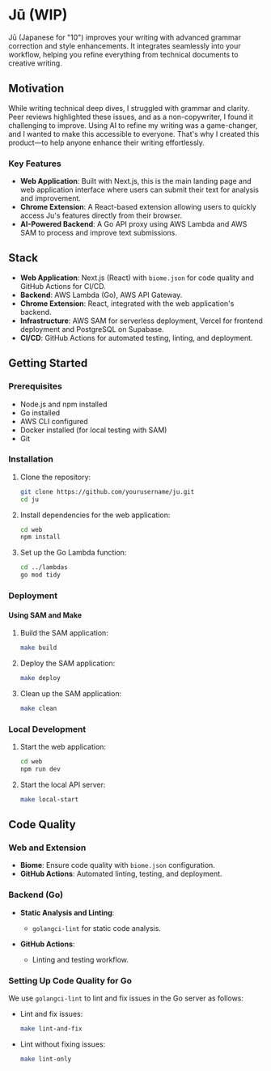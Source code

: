 # Jū (WIP)

Jū (Japanese for "10") improves your writing with advanced grammar correction and style enhancements. It integrates seamlessly into your workflow, helping you refine everything from technical documents to creative writing.

## Motivation

While writing technical deep dives, I struggled with grammar and clarity. Peer reviews highlighted these issues, and as a non-copywriter, I found it challenging to improve. Using AI to refine my writing was a game-changer, and I wanted to make this accessible to everyone. That's why I created this product—to help anyone enhance their writing effortlessly.

### Key Features

- **Web Application**: Built with Next.js, this is the main landing page and web application interface where users can submit their text for analysis and improvement.
- **Chrome Extension**: A React-based extension allowing users to quickly access Ju's features directly from their browser.
- **AI-Powered Backend**: A Go API proxy using AWS Lambda and AWS SAM to process and improve text submissions.

## Stack

- **Web Application**: Next.js (React) with `biome.json` for code quality and GitHub Actions for CI/CD.
- **Backend**: AWS Lambda (Go), AWS API Gateway.
- **Chrome Extension**: React, integrated with the web application's backend.
- **Infrastructure**: AWS SAM for serverless deployment, Vercel for frontend deployment and PostgreSQL on Supabase.
- **CI/CD**: GitHub Actions for automated testing, linting, and deployment.

## Getting Started

### Prerequisites

- Node.js and npm installed
- Go installed
- AWS CLI configured
- Docker installed (for local testing with SAM)
- Git

### Installation

1. Clone the repository:

   ```bash
   git clone https://github.com/yourusername/ju.git
   cd ju
   ```

2. Install dependencies for the web application:

   ```bash
   cd web
   npm install
   ```

3. Set up the Go Lambda function:
   ```bash
   cd ../lambdas
   go mod tidy
   ```

### Deployment

#### Using SAM and Make

1. Build the SAM application:

   ```bash
   make build
   ```

2. Deploy the SAM application:

   ```bash
   make deploy
   ```

3. Clean up the SAM application:
   ```bash
   make clean
   ```

### Local Development

1. Start the web application:

   ```bash
   cd web
   npm run dev
   ```

2. Start the local API server:
   ```bash
   make local-start
   ```

## Code Quality

### Web and Extension

- **Biome**: Ensure code quality with `biome.json` configuration.
- **GitHub Actions**: Automated linting, testing, and deployment.

### Backend (Go)

- **Static Analysis and Linting**:

  - `golangci-lint` for static code analysis.

- **GitHub Actions**:
  - Linting and testing workflow.

### Setting Up Code Quality for Go

We use `golangci-lint` to lint and fix issues in the Go server as follows:

- Lint and fix issues:

  ```bash
  make lint-and-fix
  ```

- Lint without fixing issues:
  ```bash
  make lint-only
  ```
